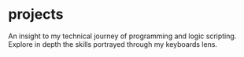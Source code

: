 # projects
An insight to my technical journey of programming and logic scripting. Explore in depth the skills portrayed through my keyboards lens.
